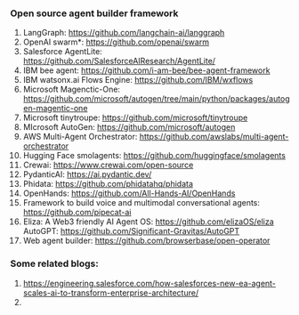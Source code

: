 ### Open source agent builder framework
1. LangGraph: https://github.com/langchain-ai/langgraph 
2. OpenAI swarm*: https://github.com/openai/swarm 
3. Salesforce AgentLite: https://github.com/SalesforceAIResearch/AgentLite/ 
4. IBM bee agent: https://github.com/i-am-bee/bee-agent-framework 
5. IBM watsonx.ai Flows Engine: https://github.com/IBM/wxflows 
6. Microsoft Magenctic-One: https://github.com/microsoft/autogen/tree/main/python/packages/autogen-magentic-one 
7. Microsoft tinytroupe: https://github.com/microsoft/tinytroupe 
8. MIcrosoft AutoGen: https://github.com/microsoft/autogen 
9. AWS Multi-Agent Orchestrator: https://github.com/awslabs/multi-agent-orchestrator 
10. Hugging Face smolagents: https://github.com/huggingface/smolagents 
11. Crewai: https://www.crewai.com/open-source 
12. PydanticAI: https://ai.pydantic.dev/ 
13. Phidata: https://github.com/phidatahq/phidata 
14. OpenHands: https://github.com/All-Hands-AI/OpenHands 
15. Framework to build voice and multimodal conversational agents: https://github.com/pipecat-ai 
16. Eliza: A Web3 friendly AI Agent OS: https://github.com/elizaOS/eliza AutoGPT: https://github.com/Significant-Gravitas/AutoGPT
17. Web agent builder: https://github.com/browserbase/open-operator

### Some related blogs:
1. https://engineering.salesforce.com/how-salesforces-new-ea-agent-scales-ai-to-transform-enterprise-architecture/
2. 
